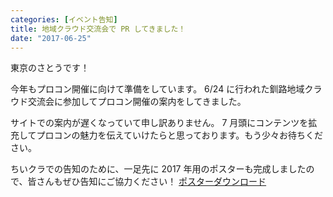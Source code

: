 ```yaml
---
categories: [イベント告知]
title: 地域クラウド交流会で PR してきました！
date: "2017-06-25"
---
```


東京のさとうです！

今年もプロコン開催に向けて準備をしています。
6/24 に行われた釧路地域クラウド交流会に参加してプロコン開催の案内をしてきました。

サイトでの案内が遅くなっていて申し訳ありません。
7 月頭にコンテンツを拡充してプロコンの魅力を伝えていけたらと思っております。もう少々お待ちください。

ちいクラでの告知のために、一足先に 2017 年用のポスターも完成しましたので、皆さんもぜひ告知にご協力ください！
[ポスターダウンロード](/assets/pdf/2017A4out.pdf)

